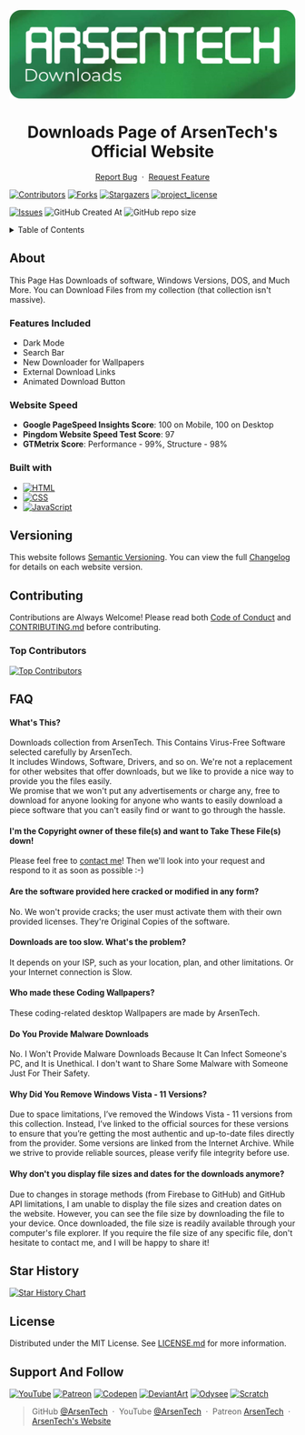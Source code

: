 <p align="center">
     <img src=".github/downloads-logo.png">
</p>
<h1 align="center">Downloads Page of ArsenTech's Official Website</h1>
<p align="center">
     <a href="https://github.com/ArsenTech/downloads/issues/new?assignees=&labels=&template=bug_report.md&title=">Report Bug</a>
     &nbsp;&middot;&nbsp;
     <a href="https://github.com/ArsenTech/downloads/issues/new?assignees=&labels=&template=feature_request.md&title=">Request Feature</a>
</p>

[![Contributors][contributors-shield]][contributors-url]
[![Forks][forks-shield]][forks-url]
[![Stargazers][stars-shield]][stars-url]
[![project_license][license-shield]][license-url]

[![Issues][issues-shield]][issues-url]
![GitHub Created At][created-at-shield]
![GitHub repo size][repo-size-shield]

<details>
     <summary>Table of Contents</summary>
     <ol>
          <li>
               <a href="#about">About</a>
               <ul>
                    <li><a href="#features-included">Features Included</a></li>
                    <li><a href="#website-speed">Website Speed</a></li>
                    <li><a href="#built-with">Built with</a></li>
               </ul>
          </li>
          <li><a href="#versioning">Versioning</a></li>
          <li>
               <a href="#contributing">Contributing</a>
               <ul>
                    <li><a href="#top-contributors">Top Contributors</a></li>
               </ul>
          </li>
          <li><a href="#faq">FAQs</a></li>
          <li><a href="#star-history">Star History</a></li>
          <li><a href="#license">License</a></li>
     </ol>
</details>

## About
This Page Has Downloads of software, Windows Versions, DOS, and Much More. You can Download Files from my collection (that collection isn't massive).
### Features Included
- Dark Mode
- Search Bar
- New Downloader for Wallpapers
- External Download Links
- Animated Download Button
### Website Speed
- **Google PageSpeed Insights Score**: 100 on Mobile, 100 on Desktop
- **Pingdom Website Speed Test Score**: 97
- **GTMetrix Score**: Performance - 99%, Structure - 98%
### Built with
- [![HTML][html-shield]][html-url]
- [![CSS][css-shield]][css-url]
- [![JavaScript][js-shield]][js-url]

## Versioning
This website follows [Semantic Versioning](https://semver.org/). You can view the full [Changelog][changelog-url] for details on each website version.

## Contributing
Contributions are Always Welcome! Please read both [Code of Conduct][code-of-conduct-url] and [CONTRIBUTING.md][contributing-url] before contributing.
### Top Contributors
[![Top Contributors][top-contributors]][contributors-url]

## FAQ
#### What's This?
Downloads collection from ArsenTech. This Contains Virus-Free Software selected carefully by ArsenTech.<br>It includes Windows, Software, Drivers, and so on. We're not a replacement for other websites that offer downloads, but we like to provide a nice way to provide you the files easily.<br> We promise that we won't put any advertisements or charge any, free to download for anyone looking for anyone who wants to easily download a piece software that you can't easily find or want to go through the hassle.

#### I'm the Copyright owner of these file(s) and want to Take These File(s) down!
Please feel free to [contact me](https://arsentech.github.io/#contact)! Then we'll look into your request and respond to it as soon as possible :-)

#### Are the software provided here cracked or modified in any form?
No. We won't provide cracks; the user must activate them with their own provided licenses. They're Original Copies of the software.

#### Downloads are too slow. What's the problem?
It depends on your ISP, such as your location, plan, and other limitations. Or your Internet connection is Slow.

#### Who made these Coding Wallpapers?
These coding-related desktop Wallpapers are made by ArsenTech.

#### Do You Provide Malware Downloads
No. I Won't Provide Malware Downloads Because It Can Infect Someone's PC, and It is Unethical. I don't want to Share Some Malware with Someone Just For Their Safety.

#### Why Did You Remove Windows Vista - 11 Versions?
Due to space limitations, I’ve removed the Windows Vista - 11 versions from this collection. Instead, I’ve linked to the official sources for these versions to ensure that you’re getting the most authentic and up-to-date files directly from the provider. Some versions are linked from the Internet Archive. While we strive to provide reliable sources, please verify file integrity before use.

#### Why don't you display file sizes and dates for the downloads anymore?
Due to changes in storage methods (from Firebase to GitHub) and GitHub API limitations, I am unable to display the file sizes and creation dates on the website. However, you can see the file size by downloading the file to your device. Once downloaded, the file size is readily available through your computer's file explorer. If you require the file size of any specific file, don't hesitate to contact me, and I will be happy to share it!

## Star History
[![Star History Chart][star-history-chart]][star-history-url]

## License
Distributed under the MIT License. See [LICENSE.md][license-url] for more information.

## Support And Follow
[![YouTube][yt-shield]][yt-url]
[![Patreon][patreon-shield]][patreon-url]
[![Codepen][codepen-shield]][codepen-url]
[![DeviantArt][deviantart-shield]][deviantart-url]
[![Odysee][odysee-shield]][odysee-url]
[![Scratch][scratch-shield]][scratch-url]

> GitHub [@ArsenTech][github-url] &nbsp;&middot;&nbsp;
> YouTube [@ArsenTech][yt-url] &nbsp;&middot;&nbsp;
> Patreon [ArsenTech][patreon-url] &nbsp;&middot;&nbsp;
> [ArsenTech's Website][website-url]

[star-history-chart]: https://api.star-history.com/svg?repos=ArsenTech/downloads&type=Date
[star-history-url]: https://api.star-history.com/svg?repos=ArsenTech/downloads&type=Date
[contributors-shield]: https://img.shields.io/github/contributors/ArsenTech/downloads.svg?style=for-the-badge&color=%2322b455
[contributors-url]: https://github.com/ArsenTech/downloads/graphs/contributors
[top-contributors]: https://contrib.rocks/image?repo=ArsenTech/downloads
[forks-shield]: https://img.shields.io/github/forks/ArsenTech/downloads.svg?style=for-the-badge&color=%2322b455
[forks-url]: https://github.com/ArsenTech/downloads/network/members
[stars-shield]: https://img.shields.io/github/stars/ArsenTech/downloads.svg?style=for-the-badge&color=%2322b455
[stars-url]: https://github.com/ArsenTech/downloads/stargazers
[issues-shield]: https://img.shields.io/github/issues/ArsenTech/downloads.svg?style=for-the-badge
[issues-url]: https://github.com/ArsenTech/downloads/issues
[license-shield]: https://img.shields.io/github/license/ArsenTech/downloads?color=%2322b455&style=for-the-badge
[license-url]: https://github.com/ArsenTech/downloads/blob/main/LICENSE.md
[created-at-shield]: https://img.shields.io/github/created-at/ArsenTech/downloads?style=for-the-badge
[repo-size-shield]: https://img.shields.io/github/repo-size/ArsenTech/downloads?style=for-the-badge
[code-of-conduct-url]: https://github.com/ArsenTech/downloads/blob/main/CODE_OF_CONDUCT.md
[contributing-url]: https://github.com/ArsenTech/downloads/blob/main/CONTRIBUTING.md
[changelog-url]: https://github.com/ArsenTech/downloads/blob/main/CHANGELOG.md
[website-url]: https://arsentech.github.io

<!-- Languages -->
[html-shield]:https://img.shields.io/badge/HTML5-E34F26?style=for-the-badge&logo=html5&logoColor=white
[html-url]:https://developer.mozilla.org/en-US/docs/Web/HTML
[css-shield]:https://img.shields.io/badge/CSS3-1572B6?style=for-the-badge&logo=css3&logoColor=white
[css-url]: https://developer.mozilla.org/en-US/docs/Web/CSS
[js-shield]:https://img.shields.io/badge/JavaScript-323330?style=for-the-badge&logo=javascript&logoColor=F7DF1E
[js-url]: https://developer.mozilla.org/en-US/docs/Web/JavaScript

<!-- External Links -->
[yt-shield]: https://img.shields.io/badge/ArsenTech%20-222222.svg?&style=for-the-badge&logo=YouTube&logoColor=%23FF0000
[yt-url]:https://www.youtube.com/channel/UCrtH0g6NE8tW5VIEgDySYtg
[patreon-shield]:https://img.shields.io/badge/-ArsenTech-222222?style=for-the-badge&logo=patreon&logoColor=white
[patreon-url]:https://www.patreon.com/ArsenTech
[codepen-shield]: https://img.shields.io/badge/-ArsenTech-222222?style=for-the-badge&logo=codepen&logoColor=white
[codepen-url]: https://codepen.io/ArsenTech
[deviantart-shield]: https://img.shields.io/badge/-Arsen2005-222222?style=for-the-badge&logo=deviantart&logoColor=05cc46
[deviantart-url]: https://www.deviantart.com/arsen2005
[odysee-shield]: https://img.shields.io/badge/-ArsenTech-222222?style=for-the-badge&logo=odysee&logoColor=FA9626
[odysee-url]: https://odysee.com/@ArsenTech
[scratch-shield]: https://img.shields.io/badge/-ArsenTech-222222?style=for-the-badge&logo=scratch&logoColor=orange
[scratch-url]: https://scratch.mit.edu/users/ArsenTech/
[github-url]: https://github.com/ArsenTech
